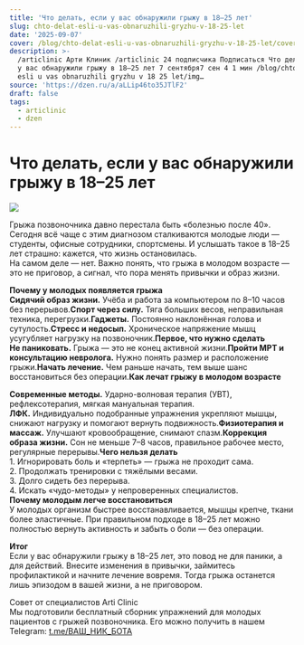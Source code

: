 ```yaml
---
title: 'Что делать, если у вас обнаружили грыжу в 18–25 лет'
slug: chto-delat-esli-u-vas-obnaruzhili-gryzhu-v-18-25-let
date: '2025-09-07'
cover: /blog/chto-delat-esli-u-vas-obnaruzhili-gryzhu-v-18-25-let/cover.jpg
description: >-
  /articlinic Арти Клиник /articlinic 24 подписчика Подписаться Что делать, если
  у вас обнаружили грыжу в 18–25 лет 7 сентября7 сен 4 1 мин /blog/chto delat
  esli u vas obnaruzhili gryzhu v 18 25 let/img…
source: 'https://dzen.ru/a/aLLip46to35JTlF2'
draft: false
tags:
  - articlinic
  - dzen
---
```


# Что делать, если у вас обнаружили грыжу в 18–25 лет

![](/blog/chto-delat-esli-u-vas-obnaruzhili-gryzhu-v-18-25-let/img-0.jpg)

Грыжа позвоночника давно перестала быть «болезнью после 40». Сегодня всё чаще с этим диагнозом сталкиваются молодые люди — студенты, офисные сотрудники, спортсмены. И услышать такое в 18–25 лет страшно: кажется, что жизнь остановилась.  
На самом деле — нет. Важно понять, что грыжа в молодом возрасте — это не приговор, а сигнал, что пора менять привычки и образ жизни.  
  
**Почему у молодых появляется грыжа**  
**Сидячий образ жизни.** Учёба и работа за компьютером по 8–10 часов без перерывов.**Спорт через силу.** Тяга больших весов, неправильная техника, перегрузки.**Гаджеты.** Постоянно наклонённая голова и сутулость.**Стресс и недосып.** Хроническое напряжение мышц усугубляет нагрузку на позвоночник.**Первое, что нужно сделать**  
**Не паниковать.** Грыжа — это не конец активной жизни.**Пройти МРТ и консультацию невролога.** Нужно понять размер и расположение грыжи.**Начать лечение.** Чем раньше начать, тем выше шанс восстановиться без операции.**Как лечат грыжу в молодом возрасте**

**Современные методы.** Ударно-волновая терапия (УВТ), рефлексотерапия, мягкая мануальная терапия.  
**ЛФК.** Индивидуально подобранные упражнения укрепляют мышцы, снижают нагрузку и помогают вернуть подвижность.**Физиотерапия и массаж.** Улучшают кровообращение, снимают спазм.**Коррекция образа жизни.** Сон не меньше 7–8 часов, правильное рабочее место, регулярные перерывы.**Чего нельзя делать**  
1\. Игнорировать боль и «терпеть» — грыжа не проходит сама.  
2\. Продолжать тренировки с тяжёлыми весами.  
3\. Долго сидеть без перерыва.  
4\. Искать «чудо-методы» у непроверенных специалистов.  
**Почему молодым легче восстановиться**  
У молодых организм быстрее восстанавливается, мышцы крепче, ткани более эластичные. При правильном подходе в 18–25 лет можно полностью вернуть активность и забыть о боли — без операции.  
  
**Итог**  
Если у вас обнаружили грыжу в 18–25 лет, это повод не для паники, а для действий. Внесите изменения в привычки, займитесь профилактикой и начните лечение вовремя. Тогда грыжа останется лишь эпизодом в вашей жизни, а не приговором.  
  
Совет от специалистов Arti Clinic  
Мы подготовили бесплатный сборник упражнений для молодых пациентов с грыжей позвоночника. Его можно получить в нашем Telegram: [t.me/ВАШ\_НИК\_БОТА](/away?to=http%3A%2F%2Ft.me%2F%25D0%2592%25D0%2590%25D0%25A8_%25D0%259D%25D0%2598%25D0%259A_%25D0%2591%25D0%259E%25D0%25A2%25D0%2590)  